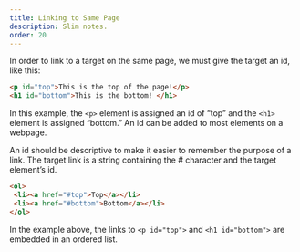 ```yaml
---
title: Linking to Same Page
description: Slim notes.
order: 20
---
```


In order to link to a target on the same page, we must give the target an id, like this:

```html
<p id="top">This is the top of the page!</p>
<h1 id="bottom">This is the bottom! </h1>
```

In this example, the `<p>` element is assigned an id of “top” and the `<h1>` element is assigned “bottom.” An id can be added to most elements on a webpage.

An id should be descriptive to make it easier to remember the purpose of a link. The target link is a string containing the # character and the target element’s id.

```html
<ol>
 <li><a href="#top">Top</a></li>
 <li><a href="#bottom">Bottom</a></li>
</ol>
```

In the example above, the links to `<p id="top">` and `<h1 id="bottom">` are embedded in an ordered list. 
